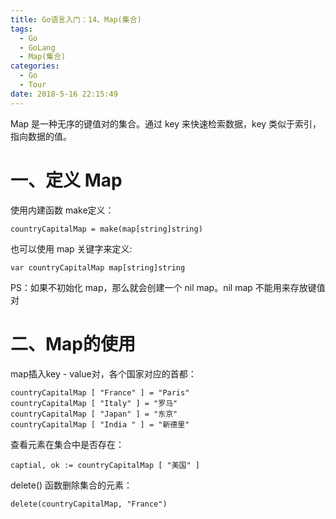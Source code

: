 ```yaml
---
title: Go语言入门：14、Map(集合)
tags:
  - Go
  - GoLang
  - Map(集合)
categories:
  - Go
  - Tour
date: 2018-5-16 22:15:49
---
```


Map 是一种无序的键值对的集合。通过 key 来快速检索数据，key 类似于索引，指向数据的值。
# 一、定义 Map
使用内建函数 make定义：
```
countryCapitalMap = make(map[string]string)
```

也可以使用 map 关键字来定义:
```
var countryCapitalMap map[string]string
```
PS：如果不初始化 map，那么就会创建一个 nil map。nil map 不能用来存放键值对

# 二、Map的使用
map插入key - value对，各个国家对应的首都：
```
countryCapitalMap [ "France" ] = "Paris"
countryCapitalMap [ "Italy" ] = "罗马"
countryCapitalMap [ "Japan" ] = "东京"
countryCapitalMap [ "India " ] = "新德里"
```

查看元素在集合中是否存在：
```
captial, ok := countryCapitalMap [ "美国" ]
```

delete() 函数删除集合的元素：
```
delete(countryCapitalMap, "France")
```